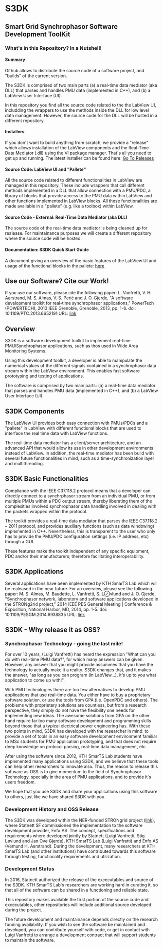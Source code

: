 # S3DK 
## Smart Grid Synchrophasor Software Development ToolKit

### What's in this Repository? In a Nutshell!

#### Summary
Github allows to distribute the source code of a software project, and "builds" of the current version.

The S3DK is comprised of two main parts (a) a real-time data mediator (aka DLL) that parses and handles PMU data (implemented in C++), and (b) a LabView User Interface (UI).

In this repository you find all the source code related to the the LabView UI, includding the wrappers to use the methods inside the DLL for low level data management.
However, the source code for the DLL will be hosted in a different repository.

#### Installers
If you don't want to build anything from scratch, we provide a "release" which allows installation of the LabView components and the Real-Time Data Mediator (.dll) using the VI package manager. That's all you need to get up and running. The latest installer can be found here: [Go To Releases](https://github.com/SmarTS-Lab-Parapluie/S3DK/releases)

#### Source Code: LabView UI and "Pallete"
All the source code related to different functionalities in LabView are managed in this repository. These include wrappers that call different methods implemented in a DLL that allow connection with a PMU/PDC, a library of blocks that provide access to the PMU data within LabView and other functions implemented in LabView blocks. All these functionalities are made available in a "pallete" (e.g. like a toolbox) within LabView.

#### Source Code - External: Real-Time Data Mediator (aka DLL)
The source code of the real-time data mediator is being cleaned up for realease. For maintainance purposes we will create a different repository where the source code will be hosted.

#### Documentation: S3DK Quick Start Guide
A document giving an overview of the basic features of the LabView UI and usage of the functional blocks in the pallete: [here](https://github.com/SmarTS-Lab-Parapluie/S3DK/tree/master/Documentation).

## Use our Software? Cite our Work!
If you use our software, please cite the following paper:
L. Vanfretti, V. H. Aarstrand, M. S. Almas, V. S. Perić and J. O. Gjerde, "A software development toolkit for real-time synchrophasor applications," PowerTech (POWERTECH), 2013 IEEE Grenoble, Grenoble, 2013, pp. 1-6.
doi: 10.1109/PTC.2013.6652191
URL: [link](http://ieeexplore.ieee.org/stamp/stamp.jsp?tp=&arnumber=6652191&isnumber=6652052)


## Overview
S3DK is a software development toolkit to implement real-time PMU/Synchrophasor applications, such as thos used in Wide Area Monitoring Systems. 

Using this development toolkit, a developer is able to manipulate the numerical values of the different signals contained in a synchrophasor data stream within the LabView environment. 
This enables fast software prototyping and testing of applications.

The software is comprised by two main parts: (a) a real-time data mediator that parses and handles PMU data (implemented in C++), and (b) a LabView User Interface (UI).

## S3DK Components
The LabView UI provides both easy connection with PMUs/PDCs and a "pallete" in LabView with different functional blocks that are used to interface the real time data with LabView functions.

The real-time data mediator has a client/server architecture, and an advanced API that would allow its use in other development environments instead of LabView. 
In addition, the real-time mediator has been build with several future functionalities in mind, such as a time-synchronization layer and multithreading.

## S3DK Basic Functionalities
Compliance with the IEEE C37.118.2 protocol means that a developer can directly connect to a synchrphasor stream from an individual PMU, or from multiple PMUs within a PDC output stream, thereby liberating them of the complexities involved synchrophasor data handling involved in dealing with the packets wrapped within the protocol.

The toolkit provides a real-time data mediator that parses the IEEE C37.118.2 – 2011 protocol, and provides auxiliary functions (such as data windowing) implemented in C++.
Nevertheless, this is transparent to the user who only has to provide the PMU/PDC configuration settings (i.e. IP address, etc) through a GUI.

These features make the toolkit independent of any specific equipment, PDC and/or their manufacturers; therefore facilitating interoperability.

## S3DK Applications
Several applications have been implemented by KTH SmarTS Lab which will be realeased in the near future. For an overview, please see the following paper:
M. S. Almas, M. Baudette, L. Vanfretti, S. L⊘vlund and J. O. Gjerde, "Synchrophasor network, laboratory and software applications developed in the STRONg2rid project," 2014 IEEE PES General Meeting | Conference & Exposition, National Harbor, MD, 2014, pp. 1-5.
doi: 10.1109/PESGM.2014.6938835
URL: [link](http://ieeexplore.ieee.org/stamp/stamp.jsp?tp=&arnumber=6938835&isnumber=6938773)


## S3DK - Why release it as OSS?
### Synchrophasor Technology - going the last mile!
For over 10 years, (Luigi Vanfretti) has heard the expression "What can you do with real-time PMU data?", for which many answers can be given. 
However, any answer that you might provide assummes that you have the technology to actually make it a reality. 
S3DK changes that, and it makes the answer, "as long as you can program (in LabView...), it's up to you what application to come up with!".

With PMU technologies there are too few alternatives to develop PMU applications that use real-time data. 
You either have to buy a proprietary software solution, or use the tools from GPA (i.e. OpenPDC and others). 
The problems with proprietary solutions are countless, but from a research perspective, they simply do not have the flexibility one needs for implementing new ideas. 
The awesome solutions from GPA on the other hand require far too many software development and programming skills beyond those that a typical electrical power engineering has. 
With these two points in mind, S3DK has developed with the researcher in mind: to provide a set of tools in an easy software development environment familiar to MSc students for PMU application prototyping, and that does not require deep knowledge on protocol parsing, real-time data management, etc.

After using the software since 2012, KTH SmarTS Lab students have implemented many applications using S3DK, and we believe that these tools can help other researchers to innovate also.
Thus, the reason to release this software as OSS is to give momentum to the field of Synchrophasor Technology, specially in the area of PMU applications, and to provide it's users freedom.

We hope that you use S3DK and share your applications using this software to others, just like we have shared S3DK with you.

### Development History and OSS Release
The S3DK was developed within the NER-funded STRONgrid project ([link](http://www.nordicenergy.org/project/smart-transmission-grid-operation-and-control/)), where Statnett SF commissioned the implementation to the software development provider, Enfo AS. 
The concept, specifications and requirements where developed jointly by Statnett (Luigi Vanfretti, Stig Løvlund and Jan Ove Gjerde), KTH SmarTS Lab (Luigi Vanfretti) and Enfo AS (Vemund H. Aarstrand). 
During the development, many researchers at KTH SmarTS Lab (and other institutions) have contributed towards this software through testing, functionality requirements and utilization. 

### Development Status
In 2016, Statnett authorized the release of the excecutables and source of the S3DK. KTH SmarTS Lab's researchers are working hard in curating it, so that all of the software can be shared in a functioning and reliable state.

This repository makes available the first portion of the source code and excecutables, other repositories will include additional source developed during the project.

The future development and maintainance depends directly on the research funding availability. 
If you wish to see the software be maintained and developed, you can contribute yourself with code, or get in contact with Luigi Vanfretti to arrange a development contract that will support students to maintain the software.

